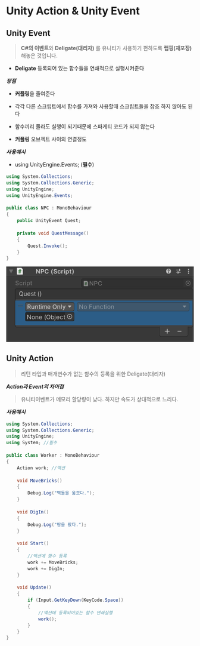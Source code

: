 # **Unity Action** & **Unity Event**

## Unity Event

>**C#의 이벤트**와 **Deligate(대리자)** 를 유니티가 사용하기 편하도록 **랩핑(재포장)** 해놓은 것입니다.

+ **Deligate** 등록되어 있는 함수들을 연쇄적으로 실행시켜준다

***장점***
+ **커플링**을 줄여준다
+ 각각 다른 스크립트에서 함수를 가져와 사용할때 스크립트들을 참조 하지 않아도 된다
+ 함수끼리 몰라도 실행이 되기때문에 스파게티 코드가 되지 않는다

+ **커플링** 오브젝트 사이의 연결정도

***사용예시***
+ using UnityEngine.Events; (**필수**)

```csharp
using System.Collections;
using System.Collections.Generic;
using UnityEngine;
using UnityEngine.Events;

public class NPC : MonoBehaviour
{
    public UnityEvent Quest;

    private void QuestMessage()
    {
        Quest.Invoke();
    }
}
```
![](./UnityEvents.png)

##  Unity Action

> 리턴 타입과 매개변수가 없는 함수의 등록을 위한 Deligate(대리자)

***Action과 Event의 차이점***

>유니티이벤트가 메모리 할당량이 낮다. 하지만 속도가 상대적으로 느리다.

***사용예시***
```csharp
using System.Collections;
using System.Collections.Generic;
using UnityEngine;
using System; //필수

public class Worker : MonoBehaviour
{
    Action work; //액션

    void MoveBricks()
    {
        Debug.Log("벽돌을 옮겼다.");
    }

    void DigIn()
    {
        Debug.Log("땅을 팠다.");
    }

    void Start()
    {
        //액션에 함수 등록
        work += MoveBricks;
        work += DigIn;
    }

    void Update()
    {
        if (Input.GetKeyDown(KeyCode.Space))
        {
            //액션에 등록되어있는 함수 연쇄실행
            work();
        }
    }
}
```